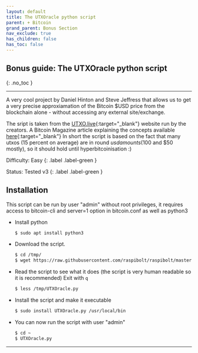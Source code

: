 ```yaml
---
layout: default
title: The UTXOracle python script
parent: + Bitcoin
grand_parent: Bonus Section
nav_exclude: true
has_children: false
has_toc: false
---
```


## Bonus guide: The UTXOracle python script
{: .no_toc }

---

A very cool project by Daniel Hinton and Steve Jeffress that allows us to get a very precise approxiamation of the Bitcoin $USD price from the blockchain 
alone - without accessing any external site/exchange.

The sript is taken from the [UTXO.live](https://utxo.live/oracle){:target="_blank"} website run by the creators.
A Bitcoin Magazine article explaining the concepts available [here](https://bitcoinmagazine.com/technical/utxoracle-model-could-bring-use-cases-to-bitcoin){:target="_blank"}
In short the script is based on the fact that many utxos (15 percent on average) are in round $usd amounts ($100 and $50 mostly), so it should hold until
hyperbitcoinisation :)

Difficulty: Easy
{: .label .label-green }

Status: Tested v3
{: .label .label-green }

## Installation

This script can be run by user "admin" without root privileges, it requires access to bitcoin-cli and server=1 option in bitcoin.conf as well as python3

* Install python

  ```sh
  $ sudo apt install python3
  ```

* Download the script. 

  ```sh
  $ cd /tmp/
  $ wget https://raw.githubusercontent.com/raspibolt/raspibolt/master/resources/UTXOracle.py
  ```

* Read the script to see what it does (the script is very human readable so it is recommended)
  Exit with `q`

  ```sh
  $ less /tmp/UTXOracle.py
  ```
  
* Install the script and make it executable

  ```sh
  $ sudo install UTXOracle.py /usr/local/bin
  ```

* You can now run the script with user "admin"

  ```sh
  $ cd ~
  $ UTXOracle.py
  ```

---
